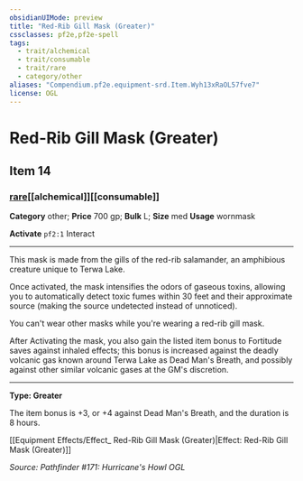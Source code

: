 ```yaml
---
obsidianUIMode: preview
title: "Red-Rib Gill Mask (Greater)"
cssclasses: pf2e,pf2e-spell
tags:
  - trait/alchemical
  - trait/consumable
  - trait/rare
  - category/other
aliases: "Compendium.pf2e.equipment-srd.Item.Wyh13xRaOL57fve7"
license: OGL
---
```

# Red-Rib Gill Mask (Greater)
## Item 14
### [rare](rare.md "Rare Rarity Trait")[[alchemical]][[consumable]]

**Category** other; 
**Price** 700 gp; 
**Bulk** L; **Size** med
**Usage** wornmask

**Activate** `pf2:1` Interact

* * *

This mask is made from the gills of the red-rib salamander, an amphibious creature unique to Terwa Lake.

Once activated, the mask intensifies the odors of gaseous toxins, allowing you to automatically detect toxic fumes within 30 feet and their approximate source (making the source undetected instead of unnoticed).

You can't wear other masks while you're wearing a red-rib gill mask.

After Activating the mask, you also gain the listed item bonus to Fortitude saves against inhaled effects; this bonus is increased against the deadly volcanic gas known around Terwa Lake as Dead Man's Breath, and possibly against other similar volcanic gases at the GM's discretion.

* * *

**Type: Greater**

The item bonus is +3, or +4 against Dead Man's Breath, and the duration is 8 hours.

[[Equipment Effects/Effect_ Red-Rib Gill Mask (Greater)|Effect: Red-Rib Gill Mask (Greater)]]

*Source: Pathfinder #171: Hurricane's Howl*
*OGL*